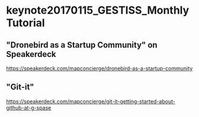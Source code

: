 # keynote20170115_GESTISS_MonthlyTutorial

## "Dronebird as a Startup Community" on Speakerdeck
https://speakerdeck.com/mapconcierge/dronebird-as-a-startup-community

## "Git-it"
https://speakerdeck.com/mapconcierge/git-it-getting-started-about-github-at-g-spase
